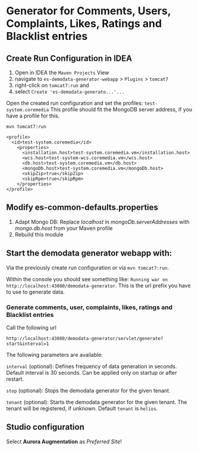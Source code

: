 # Generator for Comments, Users, Complaints, Likes, Ratings and Blacklist entries

## Create Run Configuration in IDEA

1. Open in IDEA the `Maven Projects` View
2. navigate to `es-demodata-generator-webapp` > `Plugins` > `tomcat7`
3. right-click on `tomcat7:run` and
4. select `Create 'es-demodata-generato...'...`

Open the created run configuration and set the profiles: `test-system.coremedia`
This profile should fit the MongoDB server address, if you have a profile for this.

```
mvn tomcat7:run
```

```
<profile>
  <id>test-system.coremedia</id>
    <properties>
      <installation.host>test-system.coremedia.vm</installation.host>
      <wcs.host>test-system-wcs.coremedia.vm</wcs.host>
      <db.host>test-system.coremedia.vm</db.host>
      <mongoDb.host>test-system.coremedia.vm</mongoDb.host>             
      <skipZip>true</skipZip>
      <skipRpm>true</skipRpm>
    </properties>
</profile>
```

## Modify es-common-defaults.properties

1. Adapt Mongo DB: Replace *localhost* in *mongoDb.serverAddresses* with *mongo.db.host* from your Maven profile
2. Rebuild this module

## Start the demodata generator webapp with:

Via the previously create run configuration or via `mvn tomcat7:run`.

Within the console you should see something like: `Running war on http://localhost:43080/demodata-generator`.
This is the url prefix you have to use to generate data.

### Generate comments, user, complaints, likes, ratings and Blacklist entries

Call the following url

```
http://localhost:43080/demodata-generator/servlet/generate?start&interval=1
```

The following parameters are available:

`interval` (optional): Defines frequency of data generation in seconds. Default interval is 30 seconds. Can be applied
only on startup or after restart.

`stop` (optional): Stops the demodata generator for the given tenant.

`tenant` (optional): Starts the demodata generator for the given tenant. 
The tenant will be registered, if unknown. Default `tenant` is `helios`.

## Studio configuration

Select **Aurora Augmentation** as _Preferred Site_!

